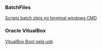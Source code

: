 ### BatchFiles
[Scripts batch úteis no terminal windows CMD](https://github.com/WesDavid97/BatchFiles-Windows/tree/main/Sistema)

### Oracle VitualBox
[VitualBox Boot pela usb](https://github.com/WesDavid97/BatchFiles/issues/1)
